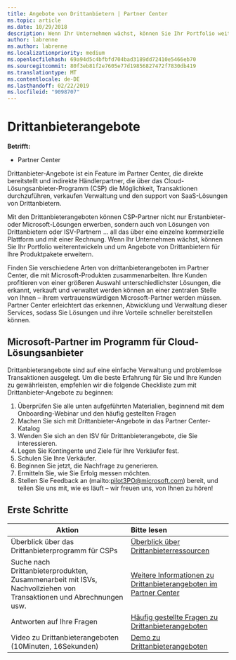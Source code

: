```yaml
---
title: Angebote von Drittanbietern | Partner Center
ms.topic: article
ms.date: 10/29/2018
description: Wenn Ihr Unternehmen wächst, können Sie Ihr Portfolio weiterentwickeln und um Angebote von Drittanbietern für Ihre Produktpakete erweitern.
author: labrenne
ms.author: labrenne
ms.localizationpriority: medium
ms.openlocfilehash: 69a94d5c4bfbfd704bad3189dd72410e5466eb70
ms.sourcegitcommit: 80f3eb81f2e7605e77d19856827472f7830db419
ms.translationtype: MT
ms.contentlocale: de-DE
ms.lasthandoff: 02/22/2019
ms.locfileid: "9098707"
---
```

# <a name="third-party-offers"></a>Drittanbieterangebote 

**Betrifft:**

- Partner Center

Drittanbieter-Angebote ist ein Feature im Partner Center, die direkte bereitstellt und indirekte Händlerpartner, die über das Cloud-Lösungsanbieter-Programm (CSP) die Möglichkeit, Transaktionen durchzuführen, verkaufen Verwaltung und den support von SaaS-Lösungen von Drittanbietern.  

Mit den Drittanbieterangeboten können CSP-Partner nicht nur Erstanbieter- oder Microsoft-Lösungen erwerben, sondern auch von Lösungen von Drittanbietern oder ISV-Partnern … all das über eine einzelne kommerzielle Plattform und mit einer Rechnung.  Wenn Ihr Unternehmen wächst, können Sie Ihr Portfolio weiterentwickeln und um Angebote von Drittanbietern für Ihre Produktpakete erweitern. 

Finden Sie verschiedene Arten von drittanbieterangeboten im Partner Center, die mit Microsoft-Produkten zusammenarbeiten. Ihre Kunden profitieren von einer größeren Auswahl unterschiedlichster Lösungen, die erkannt, verkauft und verwaltet werden können an einer zentralen Stelle von Ihnen – ihrem vertrauenswürdigen Microsoft-Partner werden müssen. Partner Center erleichtert das erkennen, Abwicklung und Verwaltung dieser Services, sodass Sie Lösungen und ihre Vorteile schneller bereitstellen können.

## <a name="microsoft-partners-in-the-cloud-solution-provider-program"></a>Microsoft-Partner im Programm für Cloud-Lösungsanbieter

Drittanbieterangebote sind auf eine einfache Verwaltung und problemlose Transaktionen ausgelegt. Um die beste Erfahrung für Sie und Ihre Kunden zu gewährleisten, empfehlen wir die folgende Checkliste zum mit Drittanbieter-Angebote zu beginnen:

1. Überprüfen Sie alle unten aufgeführten Materialien, beginnend mit dem Onboarding-Webinar und den häufig gestellten Fragen
2. Machen Sie sich mit Drittanbieter-Angebote in das Partner Center-Katalog
3. Wenden Sie sich an den ISV für Drittanbieterangebote, die Sie interessieren.
4. Legen Sie Kontingente und Ziele für Ihre Verkäufer fest.
5. Schulen Sie Ihre Verkäufer.
6. Beginnen Sie jetzt, die Nachfrage zu generieren.
7. Ermitteln Sie, wie Sie Erfolg messen möchten.
8. Stellen Sie Feedback an (mailto:pilot3PO@microsoft.com) bereit, und teilen Sie uns mit, wie es läuft – wir freuen uns, von Ihnen zu hören!

## <a name="get-started"></a>Erste Schritte 

|**Aktion**   |**Bitte lesen**   |
|------------------|:--------------------|
|Überblick über das Drittanbieterprogramm für CSPs  |[Überblick über Drittanbieterressourcen](https://assetsprod.microsoft.com/mpn/third-party-offers-overview.pptx)|
|Suche nach Drittanbieterprodukten, Zusammenarbeit mit ISVs, Nachvollziehen von Transaktionen und Abrechnungen usw.| [Weitere Informationen zu Drittanbieterangeboten im Partner Center](third-party-help.md) |
|Antworten auf Ihre Fragen| [Häufig gestellte Fragen zu Drittanbieterangeboten](https://assetsprod.microsoft.com/mpn/third-party-offers-faq.docx) |
|Video zu Drittanbieterangeboten (10Minuten, 16Sekunden)   |[Demo zu Drittanbieterangeboten](https://assetsprod.microsoft.com/mpn/third-party-offers-demo.wma)|


